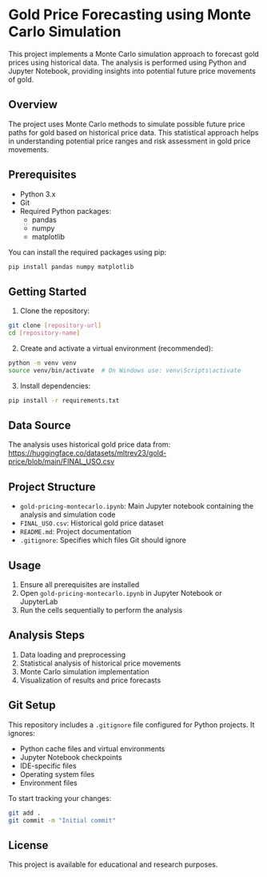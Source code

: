 # Gold Price Forecasting using Monte Carlo Simulation

This project implements a Monte Carlo simulation approach to forecast gold prices using historical data. The analysis is performed using Python and Jupyter Notebook, providing insights into potential future price movements of gold.

## Overview

The project uses Monte Carlo methods to simulate possible future price paths for gold based on historical price data. This statistical approach helps in understanding potential price ranges and risk assessment in gold price movements.

## Prerequisites

- Python 3.x
- Git
- Required Python packages:
  - pandas
  - numpy
  - matplotlib

You can install the required packages using pip:

```bash
pip install pandas numpy matplotlib
```

## Getting Started

1. Clone the repository:

```bash
git clone [repository-url]
cd [repository-name]
```

2. Create and activate a virtual environment (recommended):

```bash
python -m venv venv
source venv/bin/activate  # On Windows use: venv\Scripts\activate
```

3. Install dependencies:

```bash
pip install -r requirements.txt
```

## Data Source

The analysis uses historical gold price data from:
https://huggingface.co/datasets/mltrev23/gold-price/blob/main/FINAL_USO.csv

## Project Structure

- `gold-pricing-montecarlo.ipynb`: Main Jupyter notebook containing the analysis and simulation code
- `FINAL_USO.csv`: Historical gold price dataset
- `README.md`: Project documentation
- `.gitignore`: Specifies which files Git should ignore

## Usage

1. Ensure all prerequisites are installed
2. Open `gold-pricing-montecarlo.ipynb` in Jupyter Notebook or JupyterLab
3. Run the cells sequentially to perform the analysis

## Analysis Steps

1. Data loading and preprocessing
2. Statistical analysis of historical price movements
3. Monte Carlo simulation implementation
4. Visualization of results and price forecasts

## Git Setup

This repository includes a `.gitignore` file configured for Python projects. It ignores:

- Python cache files and virtual environments
- Jupyter Notebook checkpoints
- IDE-specific files
- Operating system files
- Environment files

To start tracking your changes:

```bash
git add .
git commit -m "Initial commit"
```

## License

This project is available for educational and research purposes.

